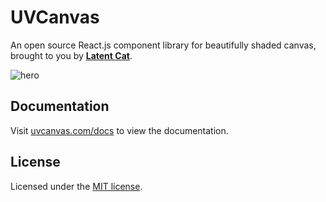 # UVCanvas

An open source React.js component library for beautifully shaded canvas, brought to you by **[Latent Cat](https://latentcat.com)**.

![hero](github/hero.webp)

## Documentation

Visit [uvcanvas.com/docs](https://uvcanvas.com/docs) to view the documentation.

## License

Licensed under the [MIT license](https://github.com/shadcn/ui/blob/main/LICENSE.md).
